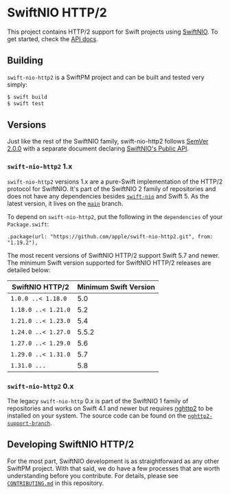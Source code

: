 # SwiftNIO HTTP/2

This project contains HTTP/2 support for Swift projects using [SwiftNIO](https://github.com/apple/swift-nio). To get started, check the [API docs](https://swiftpackageindex.com/apple/swift-nio-http2/main/documentation/niohttp2).

## Building

`swift-nio-http2` is a SwiftPM project and can be built and tested very simply:

```bash
$ swift build
$ swift test
```

## Versions

Just like the rest of the SwiftNIO family, swift-nio-http2 follows [SemVer 2.0.0](https://semver.org/#semantic-versioning-200) with a separate document
declaring [SwiftNIO's Public API](https://github.com/apple/swift-nio/blob/main/docs/public-api.md).

### `swift-nio-http2` 1.x

`swift-nio-http2` versions 1.x are a pure-Swift implementation of the HTTP/2 protocol for SwiftNIO. It's part of the SwiftNIO 2 family of repositories and does not have any dependencies besides [`swift-nio`](https://github.com/apple/swift-nio) and Swift 5. As the latest version, it lives on the [`main`](https://github.com/apple/swift-nio-http2) branch.

To depend on `swift-nio-http2`, put the following in the `dependencies` of your `Package.swift`:

    .package(url: "https://github.com/apple/swift-nio-http2.git", from: "1.19.2"),

The most recent versions of SwiftNIO HTTP/2 support Swift 5.7 and newer. The minimum Swift version supported for SwiftNIO HTTP/2 releases are detailed below:

SwiftNIO HTTP/2     | Minimum Swift Version
--------------------|----------------------
`1.0.0 ..< 1.18.0`  | 5.0
`1.18.0 ..< 1.21.0` | 5.2
`1.21.0 ..< 1.23.0` | 5.4
`1.24.0 ..< 1.27.0` | 5.5.2
`1.27.0 ..< 1.29.0` | 5.6
`1.29.0 ..< 1.31.0` | 5.7
`1.31.0 ...`        | 5.8


### `swift-nio-http2` 0.x

The legacy `swift-nio-http` 0.x is part of the SwiftNIO 1 family of repositories and works on Swift 4.1 and newer but requires [nghttp2](https://nghttp2.org) to be installed on your system. The source code can be found on the [`nghttp2-support-branch`](https://github.com/apple/swift-nio-http2/tree/nghttp2-support-branch).


## Developing SwiftNIO HTTP/2

For the most part, SwiftNIO development is as straightforward as any other SwiftPM project. With that said, we do have a few processes that are worth understanding before you contribute. For details, please see [`CONTRIBUTING.md`](/CONTRIBUTING.md) in this repository.

